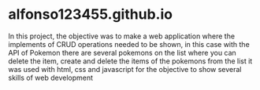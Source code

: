 # alfonso123455.github.io

In this project, the objective was to make a web application where the implements of CRUD
operations needed to be shown, in this case with the API of Pokemon
there are several pokemons on the list where you can delete the item, create and delete
the items of the pokemons from the list
it was used with html, css and javascript for the objective to show several skills of web 
development

